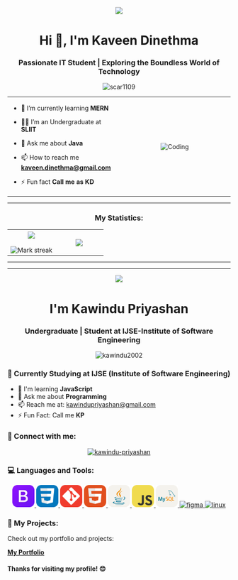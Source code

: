 <p align="center" ><img  src = "https://github.com/7oSkaaa/7oSkaaa/blob/main/Images/about_me.gif?raw=true" width = 100px></p>
<h1 align="center">Hi 👋, I'm Kaveen Dinethma</h1>
<h3 align="center">Passionate IT Student | Exploring the Boundless World of Technology</h3>
<p align="center"> <img src="https://komarev.com/ghpvc/?username=scar1109&label=Profile%20views&color=0e75b6&style=flat" alt="scar1109" /> </p>

<table align="center">
<tr border="none">
<td width="50%" align="left">
  
- 🌱 I’m currently learning **MERN**

- 🧑‍🎓 I’m an Undergraduate at **SLIIT**

- 💬 Ask me about **Java**

- 📫 How to reach me **kaveen.dinethma@gmail.com**
  
- ⚡ Fun fact **Call me as KD**

</td>
<td width="50%" align="center">

  <img align="center" alt="Coding" width="450" src="https://repository-images.githubusercontent.com/588181932/e36ec678-7984-4cdd-8e4c-a3932772ff8e">

  
  </td>
</tr>
</table>

---

<h3 align="center">My Statistics:</h3>
<p align="center">
<table align="center">
<tr border="none">
<td width="50%" align="center">
  
  <img  align="center"  src="https://github-readme-stats.vercel.app/api?username=Scar1109&theme=dark&show_icons=true&count_private=true" />
  <br></br>
  <img  title="🔥 Get streak stats for your profile at git.io/streak-stats" alt="Mark streak" src="https://github-readme-streak-stats.herokuapp.com/?user=Scar1109&theme=dark&hide_border=false" /> 
</td>
<td width="50%" align="center">

  <img  align="center"  src="https://github-readme-stats.anuraghazra1.vercel.app/api/top-langs/?username=Scar1109&theme=dark&hide_border=false&no-bg=true&no-frame=true&langs_count=10"/>
  
  </td>
</tr>
</table>

---

----------------------------------------------------------

<p align="center"><img src="https://github.com/7oSkaaa/7oSkaaa/blob/main/Images/about_me.gif?raw=true" width="150px"></p>

<h1 align="center">I'm Kawindu Priyashan</h1>
<h3 align="center">Undergraduate | Student at IJSE-Institute of Software Engineering</h3>

<p align="center">
  <img src="https://komarev.com/ghpvc/?username=kawindu2002&label=Profile%20views&color=0e75b6&style=flat" alt="kawindu2002" />
</p>

### 🔭 Currently Studying at **IJSE (Institute of Software Engineering)**

- 🌱 I'm learning **JavaScript**
- 💬 Ask me about **Programming**
- 📫 Reach me at: [kawindupriyashan@gmail.com](mailto:kawindupriyashan@gmail.com)
- ⚡ Fun Fact: Call me **KP**

### 🚀 Connect with me:

<p align="center">
  <a href="https://linkedin.com/in/kawindu-priyashan" target="_blank">
    <img src="https://raw.githubusercontent.com/rahuldkjain/github-profile-readme-generator/master/src/images/icons/Social/linked-in-alt.svg" alt="kawindu-priyashan" height="30" width="40" />
  </a>
</p>

### 💻 Languages and Tools:

<p align="center">
  <a href="https://getbootstrap.com" target="_blank" rel="noreferrer">
    <img src="https://github.com/tandpfun/skill-icons/blob/main/icons/Bootstrap.svg" alt="bootstrap" width="50" height="50" />
  </a>
  <a href="https://www.w3schools.com/css/" target="_blank" rel="noreferrer">
    <img src="https://github.com/tandpfun/skill-icons/blob/main/icons/CSS.svg" alt="css3" width="50" height="50" />
  </a>
  <a href="https://git-scm.com/" target="_blank" rel="noreferrer">
    <img src="https://github.com/tandpfun/skill-icons/blob/main/icons/Git.svg" alt="git" width="50" height="50" />
  </a>
  <a href="https://www.w3.org/html/" target="_blank" rel="noreferrer">
    <img src="https://github.com/tandpfun/skill-icons/blob/main/icons/HTML.svg" alt="html5" width="50" height="50" />
  </a>
  <a href="https://www.java.com" target="_blank" rel="noreferrer">
    <img src="https://github.com/tandpfun/skill-icons/blob/main/icons/Java-Light.svg" alt="java" width="50" height="50" />
  </a>
  <a href="https://developer.mozilla.org/en-US/docs/Web/JavaScript" target="_blank" rel="noreferrer">
    <img src="https://github.com/tandpfun/skill-icons/blob/main/icons/JavaScript.svg" alt="javascript" width="50" height="50" />
  </a>
  <a href="https://www.mysql.com/" target="_blank" rel="noreferrer">
    <img src="https://github.com/tandpfun/skill-icons/blob/main/icons/MySQL-Light.svg" alt="mysql" width="50" height="50" />
  </a>
  <a href="https://www.figma.com/" target="_blank" rel="noreferrer">
    <img src="https://github.com/Scar1109/skill-icons/blob/main/icons/Figma-Light.svg" alt="figma" width="50" height="50" />
  </a>
  <a href="https://www.linux.org/" target="_blank" rel="noreferrer">
    <img src="https://github.com/Scar1109/skill-icons/blob/main/icons/Linux-Light.svg" alt="linux" width="50" height="50" />
  </a>
</p>

### 📂 My Projects:
Check out my portfolio and projects:

[**My Portfolio**](https://my-portfolio-blond-phi-42.vercel.app)

#### Thanks for visiting my profile! 😊
